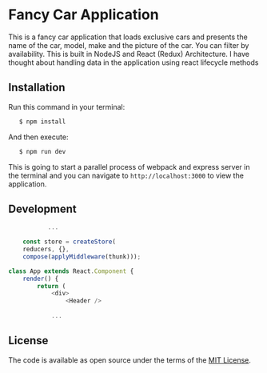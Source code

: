 # Fancy Car Application

This is a fancy car application that loads exclusive cars and presents the name of the car, model, make and the picture of the car. You can filter by availability. This is built in NodeJS and React (Redux) Architecture. I have thought about handling data in the application using react lifecycle methods


## Installation
Run this command in your terminal:

```JavaScript
   $ npm install
```

And then execute:

```JavaScript
   $ npm run dev
```

This is going to start a parallel process of webpack and express server in the terminal and you can navigate to `http://localhost:3000` to view the application.


## Development

```JavaScript
           ...

    const store = createStore(
    reducers, {}, 
    compose(applyMiddleware(thunk)));

class App extends React.Component {
    render() {
        return (
            <div>
                <Header />
            
            ...
```

## License

The code is available as open source under the terms of the [MIT License](https://opensource.org/licenses/MIT).